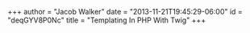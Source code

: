 +++
author = "Jacob Walker"
date = "2013-11-21T19:45:29-06:00"
id = "deqGYV8P0Nc"
title = "Templating In PHP With Twig"
+++
